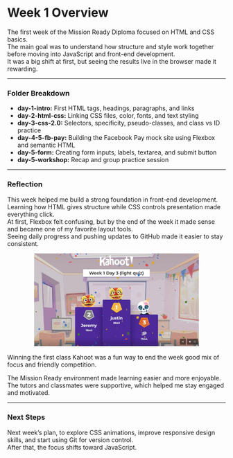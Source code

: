 # Week 1 Overview

The first week of the Mission Ready Diploma focused on HTML and CSS basics.  
The main goal was to understand how structure and style work together before moving into JavaScript and front-end development.  
It was a big shift at first, but seeing the results live in the browser made it rewarding.

---

### Folder Breakdown
- **day-1-intro:** First HTML tags, headings, paragraphs, and links  
- **day-2-html-css:** Linking CSS files, color, fonts, and text styling  
- **day-3-css-2.0:** Selectors, specificity, pseudo-classes, and class vs ID practice  
- **day-4-5-fb-pay:** Building the Facebook Pay mock site using Flexbox and semantic HTML  
- **day-5-form:** Creating form inputs, labels, textarea, and submit button  
- **day-5-workshop:** Recap and group practice session  

---

### Reflection
This week helped me build a strong foundation in front-end development.  
Learning how HTML gives structure while CSS controls presentation made everything click.  
At first, Flexbox felt confusing, but by the end of the week it made sense and became one of my favorite layout tools.  
Seeing daily progress and pushing updates to GitHub made it easier to stay consistent.

<p align="center">
  <img src="./kahoot-week1.png" width="380" alt="Week 1 Kahoot Win">
</p>

Winning the first class Kahoot was a fun way to end the week good mix of focus and friendly competition.  

The Mission Ready environment made learning easier and more enjoyable.  
The tutors and classmates were supportive, which helped me stay engaged and motivated.  

---

### Next Steps
Next week’s plan, to explore CSS animations, improve responsive design skills, and start using Git for version control.  
After that, the focus shifts toward JavaScript.
